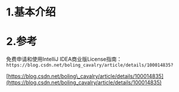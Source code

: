 # 1.基本介绍

# 2.参考

免费申请和使用IntelliJ IDEA商业版License指南：`https://blog.csdn.net/boling_cavalry/article/details/100014835?`

[https://blog.csdn.net/boling\_cavalry/article/details/100014835](https://blog.csdn.net/boling_cavalry/article/details/100014835)



